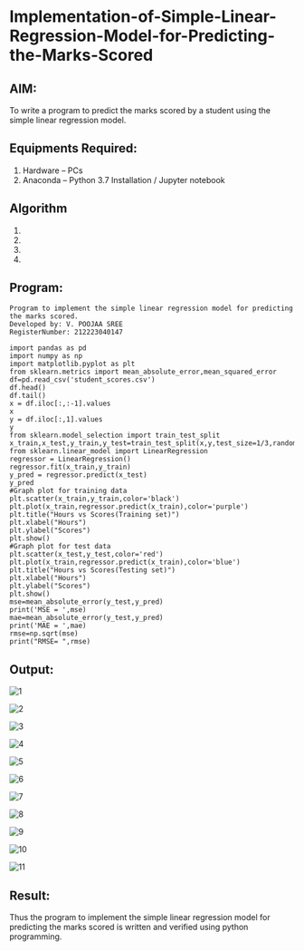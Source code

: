 # Implementation-of-Simple-Linear-Regression-Model-for-Predicting-the-Marks-Scored

## AIM:
To write a program to predict the marks scored by a student using the simple linear regression model.

## Equipments Required:
1. Hardware – PCs
2. Anaconda – Python 3.7 Installation / Jupyter notebook

## Algorithm
1. 
2. 
3. 
4. 

## Program:
```
Program to implement the simple linear regression model for predicting the marks scored.
Developed by: V. POOJAA SREE
RegisterNumber: 212223040147

import pandas as pd
import numpy as np
import matplotlib.pyplot as plt
from sklearn.metrics import mean_absolute_error,mean_squared_error
df=pd.read_csv('student_scores.csv')
df.head()
df.tail()
x = df.iloc[:,:-1].values
x
y = df.iloc[:,1].values
y
from sklearn.model_selection import train_test_split
x_train,x_test,y_train,y_test=train_test_split(x,y,test_size=1/3,random_state=0)
from sklearn.linear_model import LinearRegression
regressor = LinearRegression()
regressor.fit(x_train,y_train)
y_pred = regressor.predict(x_test)
y_pred
#Graph plot for training data
plt.scatter(x_train,y_train,color='black')
plt.plot(x_train,regressor.predict(x_train),color='purple')
plt.title("Hours vs Scores(Training set)")
plt.xlabel("Hours")
plt.ylabel("Scores")
plt.show()
#Graph plot for test data
plt.scatter(x_test,y_test,color='red')
plt.plot(x_train,regressor.predict(x_train),color='blue')
plt.title("Hours vs Scores(Testing set)")
plt.xlabel("Hours")
plt.ylabel("Scores")
plt.show()
mse=mean_absolute_error(y_test,y_pred)
print('MSE = ',mse)
mae=mean_absolute_error(y_test,y_pred)
print('MAE = ',mae)
rmse=np.sqrt(mse)
print("RMSE= ",rmse)

```

## Output:

![1](https://github.com/user-attachments/assets/55753030-0631-4c72-90ba-96b058ef06df)

![2](https://github.com/user-attachments/assets/813ee0a3-7d11-48bc-8c12-209646f2243e)

![3](https://github.com/user-attachments/assets/d7f914d3-2dfc-4c97-9ba7-6b1f3128161d)

![4](https://github.com/user-attachments/assets/9f2f9f06-4cff-4cf2-a6c7-3f7a259885fb)

![5](https://github.com/user-attachments/assets/d44dffc1-9cbf-470d-9f7c-0991707f07f3)

![6](https://github.com/user-attachments/assets/df15487d-4bf6-44be-b1bb-d94c11c1d10d)

![7](https://github.com/user-attachments/assets/e55c6f3c-3634-42c0-a66d-8674263dadec)

![8](https://github.com/user-attachments/assets/c6b66214-e7d9-4242-a6be-be5786b0b6ed)

![9](https://github.com/user-attachments/assets/441efb7e-88aa-4203-916c-5c9246a42eb3)

![10](https://github.com/user-attachments/assets/1d81fcee-0e30-4ffc-b1b4-2a0e9188069f)

![11](https://github.com/user-attachments/assets/0042ed0f-1e9e-4047-b1de-8b8108c9e19f)

## Result:
Thus the program to implement the simple linear regression model for predicting the marks scored is written and verified using python programming.
